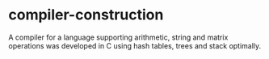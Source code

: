 # compiler-construction
A compiler for a language supporting arithmetic, string and matrix operations was developed in C using hash tables, trees and stack optimally.
